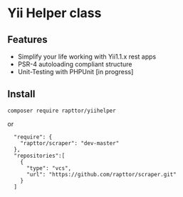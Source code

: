 Yii Helper class
=========================

Features
--------

* Simplify your life working with Yii1.1.x rest apps
* PSR-4 autoloading compliant structure
* Unit-Testing with PHPUnit [in progress]
    
Install
-------

    composer require rapttor/yiihelper

or

      "require": {
        "rapttor/scraper": "dev-master"
      },
      "repositories":[
        {
          "type": "vcs",
          "url": "https://github.com/rapttor/scraper.git"
        }
      ]
      
 